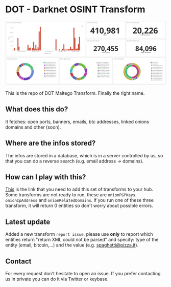 # DOT - Darknet OSINT Transform

![dashboard](screenshot_12.png)

This is the repo of DOT Maltego Transform.
Finally the right name.

## What does this do?

It fetches: open ports, banners, emails, btc addresses, linked onions domains and other (soon).

## Where are the infos stored?

The infos are stored in a database, which is in a server controlled by us, so that you can do a reverse search (e.g. email address -> domains).

## How can I play with this?

[This](https://cetas.paterva.com/TDS/runner/showseed/fpoldiklLZnPm7) is the link that you need to add this set of transforms to your hub. Some transforms are not ready to run, these are `onionPGPKeys`. `onionIpAddress` and `onionRelatedDomains`. If you run one of these three transform, it will return 0 entities so don't worry about possible errors.

## Latest update
Added a new transform `report issue`, please use **only** to report which entities return "return XML could not be parsed" and specify: type of the entity (email, bitcoin,...) and the value (e.g. spaghetti@pizza.it).

## Contact

For every request don't hesitate to open an issue. If you prefer contacting us in private you can do it via Twitter or keybase.

